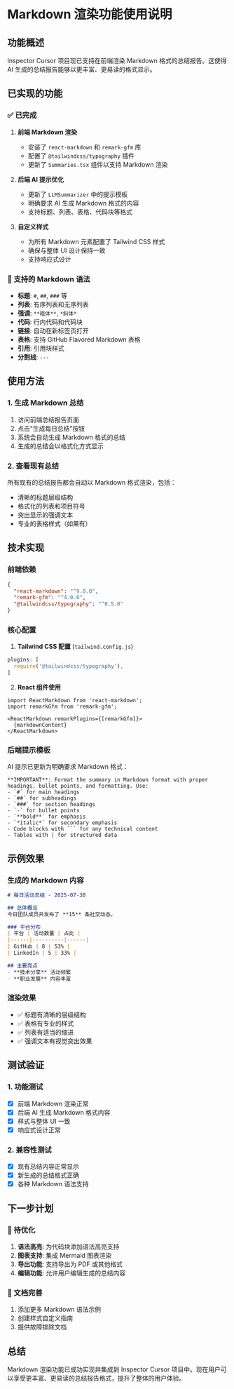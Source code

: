 # Markdown 渲染功能使用说明

## 功能概述

Inspector Cursor 项目现已支持在前端渲染 Markdown 格式的总结报告。这使得 AI 生成的总结报告能够以更丰富、更易读的格式显示。

## 已实现的功能

### ✅ 已完成

1. **前端 Markdown 渲染**
   - 安装了 `react-markdown` 和 `remark-gfm` 库
   - 配置了 `@tailwindcss/typography` 插件
   - 更新了 `Summaries.tsx` 组件以支持 Markdown 渲染

2. **后端 AI 提示优化**
   - 更新了 `LLMSummarizer` 中的提示模板
   - 明确要求 AI 生成 Markdown 格式的内容
   - 支持标题、列表、表格、代码块等格式

3. **自定义样式**
   - 为所有 Markdown 元素配置了 Tailwind CSS 样式
   - 确保与整体 UI 设计保持一致
   - 支持响应式设计

### 🎯 支持的 Markdown 语法

- **标题**: `#`, `##`, `###` 等
- **列表**: 有序列表和无序列表
- **强调**: `**粗体**`, `*斜体*`
- **代码**: 行内代码和代码块
- **链接**: 自动在新标签页打开
- **表格**: 支持 GitHub Flavored Markdown 表格
- **引用**: 引用块样式
- **分割线**: `---`

## 使用方法

### 1. 生成 Markdown 总结

1. 访问前端总结报告页面
2. 点击"生成每日总结"按钮
3. 系统会自动生成 Markdown 格式的总结
4. 生成的总结会以格式化方式显示

### 2. 查看现有总结

所有现有的总结报告都会自动以 Markdown 格式渲染，包括：
- 清晰的标题层级结构
- 格式化的列表和项目符号
- 突出显示的强调文本
- 专业的表格样式（如果有）

## 技术实现

### 前端依赖

```json
{
  "react-markdown": "^9.0.0",
  "remark-gfm": "^4.0.0",
  "@tailwindcss/typography": "^0.5.0"
}
```

### 核心配置

1. **Tailwind CSS 配置** (`tailwind.config.js`)
```javascript
plugins: [
  require('@tailwindcss/typography'),
]
```

2. **React 组件使用**
```tsx
import ReactMarkdown from 'react-markdown';
import remarkGfm from 'remark-gfm';

<ReactMarkdown remarkPlugins={[remarkGfm]}>
  {markdownContent}
</ReactMarkdown>
```

### 后端提示模板

AI 提示已更新为明确要求 Markdown 格式：

```
**IMPORTANT**: Format the summary in Markdown format with proper headings, bullet points, and formatting. Use:
- `#` for main headings
- `##` for subheadings
- `###` for section headings
- `-` for bullet points
- `**bold**` for emphasis
- `*italic*` for secondary emphasis
- Code blocks with ``` for any technical content
- Tables with | for structured data
```

## 示例效果

### 生成的 Markdown 内容
```markdown
# 每日活动总结 - 2025-07-30

## 总体概览
今日团队成员共发布了 **15** 条社交动态。

### 平台分布
| 平台 | 活动数量 | 占比 |
|------|----------|------|
| GitHub | 8 | 53% |
| LinkedIn | 5 | 33% |

## 主要亮点
- **技术分享** 活动频繁
- **职业发展** 内容丰富
```

### 渲染效果
- ✅ 标题有清晰的层级结构
- ✅ 表格有专业的样式
- ✅ 列表有适当的缩进
- ✅ 强调文本有视觉突出效果

## 测试验证

### 1. 功能测试
- [x] 前端 Markdown 渲染正常
- [x] 后端 AI 生成 Markdown 格式内容
- [x] 样式与整体 UI 一致
- [x] 响应式设计正常

### 2. 兼容性测试
- [x] 现有总结内容正常显示
- [x] 新生成的总结格式正确
- [x] 各种 Markdown 语法支持

## 下一步计划

### 🔄 待优化
1. **语法高亮**: 为代码块添加语法高亮支持
2. **图表支持**: 集成 Mermaid 图表渲染
3. **导出功能**: 支持导出为 PDF 或其他格式
4. **编辑功能**: 允许用户编辑生成的总结内容

### 📝 文档完善
1. 添加更多 Markdown 语法示例
2. 创建样式自定义指南
3. 提供故障排除文档

## 总结

Markdown 渲染功能已成功实现并集成到 Inspector Cursor 项目中。现在用户可以享受更丰富、更易读的总结报告格式，提升了整体的用户体验。 